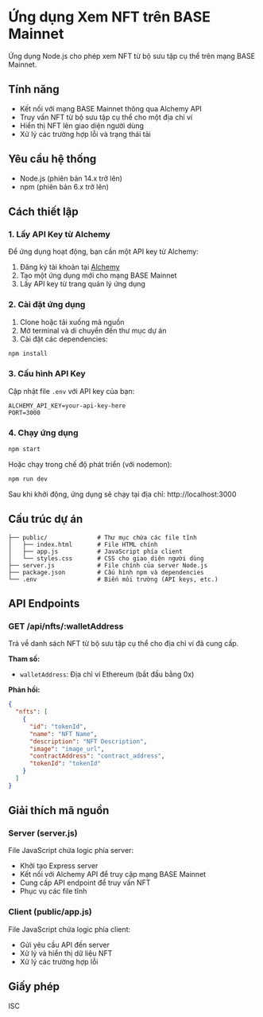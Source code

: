 # Ứng dụng Xem NFT trên BASE Mainnet

Ứng dụng Node.js cho phép xem NFT từ bộ sưu tập cụ thể trên mạng BASE Mainnet.

## Tính năng

- Kết nối với mạng BASE Mainnet thông qua Alchemy API
- Truy vấn NFT từ bộ sưu tập cụ thể cho một địa chỉ ví
- Hiển thị NFT lên giao diện người dùng
- Xử lý các trường hợp lỗi và trạng thái tải

## Yêu cầu hệ thống

- Node.js (phiên bản 14.x trở lên)
- npm (phiên bản 6.x trở lên)

## Cách thiết lập

### 1. Lấy API Key từ Alchemy

Để ứng dụng hoạt động, bạn cần một API key từ Alchemy:

1. Đăng ký tài khoản tại [Alchemy](https://www.alchemy.com/)
2. Tạo một ứng dụng mới cho mạng BASE Mainnet
3. Lấy API key từ trang quản lý ứng dụng

### 2. Cài đặt ứng dụng

1. Clone hoặc tải xuống mã nguồn
2. Mở terminal và di chuyển đến thư mục dự án
3. Cài đặt các dependencies:

```bash
npm install
```

### 3. Cấu hình API Key

Cập nhật file `.env` với API key của bạn:

```
ALCHEMY_API_KEY=your-api-key-here
PORT=3000
```

### 4. Chạy ứng dụng

```bash
npm start
```

Hoặc chạy trong chế độ phát triển (với nodemon):

```bash
npm run dev
```

Sau khi khởi động, ứng dụng sẽ chạy tại địa chỉ: http://localhost:3000

## Cấu trúc dự án

```
├── public/              # Thư mục chứa các file tĩnh
│   ├── index.html       # File HTML chính
│   ├── app.js           # JavaScript phía client
│   └── styles.css       # CSS cho giao diện người dùng
├── server.js            # File chính của server Node.js
├── package.json         # Cấu hình npm và dependencies
└── .env                 # Biến môi trường (API keys, etc.)
```

## API Endpoints

### GET /api/nfts/:walletAddress

Trả về danh sách NFT từ bộ sưu tập cụ thể cho địa chỉ ví đã cung cấp.

**Tham số:**
- `walletAddress`: Địa chỉ ví Ethereum (bắt đầu bằng 0x)

**Phản hồi:**
```json
{
  "nfts": [
    {
      "id": "tokenId",
      "name": "NFT Name",
      "description": "NFT Description",
      "image": "image_url",
      "contractAddress": "contract_address",
      "tokenId": "tokenId"
    }
  ]
}
```

## Giải thích mã nguồn

### Server (server.js)

File JavaScript chứa logic phía server:
- Khởi tạo Express server
- Kết nối với Alchemy API để truy cập mạng BASE Mainnet
- Cung cấp API endpoint để truy vấn NFT
- Phục vụ các file tĩnh

### Client (public/app.js)

File JavaScript chứa logic phía client:
- Gửi yêu cầu API đến server
- Xử lý và hiển thị dữ liệu NFT
- Xử lý các trường hợp lỗi

## Giấy phép

ISC